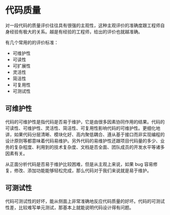 # 代码质量

对一段代码的质量评价往往具有很强的主观性，这种主观评价的准确度跟工程师自身经验有极大的关系。越是有经验的工程师，给出的评价也就越准确。

有几个常用的的评价标准：

- 可维护性
- 可读性
- 可扩展性
- 灵活性
- 简洁性
- 可复用性
- 可测试性

## 可维护性

代码的可维护性是指代码是否易于维护，它是由很多因素协同作用的结果。代码的可读性、可维护性、灵活性、简洁性、可复用性影响代码的可维护性。更细化地讲，如果代码分层清晰、模块化好、高内聚低耦合、遵从基于接口而非实现编程的设计原则等都意味着代码易维护。另外代码的易维护性还跟项目代码量的多少、业务的复杂程度、利用到的技术复杂度、文档是否全面、团队成员的开发水平等诸多因素有关。

从正面分析代码是否易于维护比较困难，但是从主观上来说，如果 bug 容易修复，修改、添加功能能够轻松完成，那么代码对于我们来说就是易于维护。

## 可测试性

代码可测试性的好坏，能从侧面上非常准确地反应代码质量的好坏。代码的可测试性差，比较难写单元测试，那基本上就能说明代码设计得有问题。
